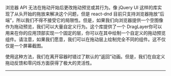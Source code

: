 浏览器 API 无法在拖动开始后更改拖动预览或其行为。像 jQuery UI 这样的库实现了从头开始的拖放来解决这个问题，但是 react-dnd 目前只支持浏览器拖放“后端”，所以我们不得不接受它的局限性。但是，如果我们向浏览器提供一个空图像作为拖动预览，我们可以大量自定义行为。这个库提供了一个 DragLayer你可以用来在你的应用顶部实现一个固定的层，你可以在其中绘制一个自定义的拖动预览组件。请注意，如果我们愿意，我们可以在拖动层上绘制完全不同的组件。这不仅仅是一个屏幕截图。

使用这种方法，我们在离开容器时错过了默认的“返回”动画。但是，我们在自定义拖动反馈和零闪烁方面获得了极大的灵活性。

----
<br>
<br>
<br>

<script setup>
import CustomDragLayer from '../../.vitepress/examples/02-drag-around/custom-drag-layer'
</script>

<CustomDragLayer></CustomDragLayer>
